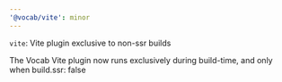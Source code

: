 ```yaml
---
'@vocab/vite': minor
---
```


`vite`: Vite plugin exclusive to non-ssr builds

The Vocab Vite plugin now runs exclusively during build-time, and only when build.ssr: false